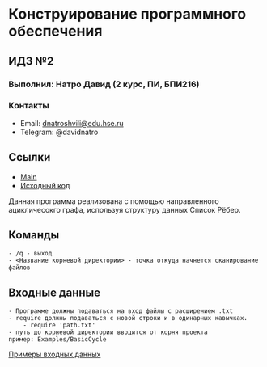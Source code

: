 # Конструирование программного обеспечения

## ИДЗ №2

### Выполнил: Натро Давид (2 курс, ПИ, БПИ216)

### Контакты

* Email: dnatroshvili@edu.hse.ru
* Telegram: @davidnatro

## Ссылки

* [Main](src/main/java/Program.java)
* [Исходный код](src/main/java/application)

Данная программа реализована с помощью направленного ацикличесокго графа, используя
структуру данных Список Рёбер.

## Команды

    - /q - выход
    - <Название корневой директории> - точка откуда начнется сканирование файлов

## Входные данные

    - Программе должны подаваться на вход файлы с расширением .txt
    - require должны подаваться с новой строки и в одинарных кавычках.
        - require 'path.txt'
    - путь до корневой директории вводится от корня проекта
    пример: Examples/BasicCycle

[Примеры входных данных](Examples)
